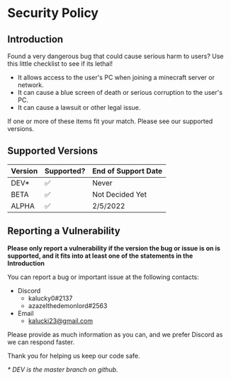 # Security Policy

## Introduction

Found a very dangerous bug that could cause serious harm to users? Use this little checklist to see if its lethal!

- It allows access to the user's PC when joining a minecraft server or network.
- It can cause a blue screen of death or serious corruption to the user's PC.
- It can cause a lawsuit or other legal issue.

If one or more of these items fit your match. Please see our supported versions.

## Supported Versions

| Version 	| Supported? 	| End of Support Date 	|
|---------	|------------	|---------------------	|
| DEV\*         |  ✅       	| Never               	|
| BETA   	|  ✅        	| Not Decided Yet     	|
| ALPHA   	|  ✅        	| 2/5/2022            	|


## Reporting a Vulnerability

**Please only report a vulnerability if the version the bug or issue is on is supported, and it fits into at least one of the statements in the Introduction**

You can report a bug or important issue at the following contacts:

- Discord
  + kalucky0#2137
  + azazelthedemonlord#2563
- Email
  + kalucki23@gmail.com

Please provide as much information as you can, and we prefer Discord as we can respond faster.

Thank you for helping us keep our code safe.

*\* DEV is the master branch on github.*
